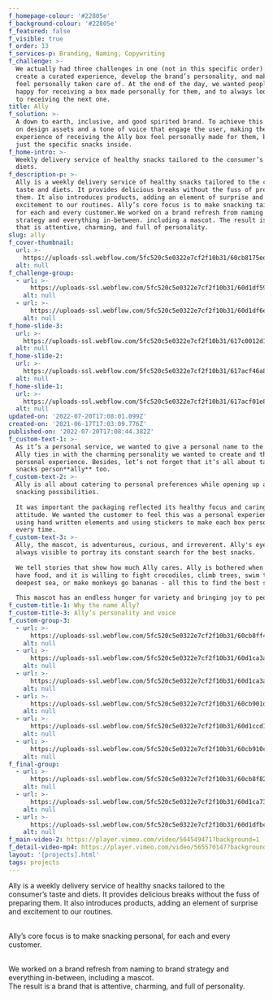 ```yaml
---
f_homepage-colour: '#22805e'
f_background-colour: '#22805e'
f_featured: false
f_visible: true
f_order: 13
f_services-p: Branding, Naming, Copywriting
f_challenge: >-
  We actually had three challenges in one (not in this specific order): to
  create a curated experience, develop the brand’s personality, and make people
  feel personally taken care of. At the end of the day, we wanted people to be
  happy for receiving a box made personally for them, and to always look forward
  to receiving the next one.
title: Ally
f_solution: >-
  A down to earth, inclusive, and good spirited brand. To achieve this we worked
  on design assets and a tone of voice that engage the user, making the
  experience of receiving the Ally box feel personally made for them, beyond
  just the specific snacks inside.
f_home-intro: >-
  Weekly delivery service of healthy snacks tailored to the consumer’s taste and
  diets.
f_description-p: >-
  Ally is a weekly delivery service of healthy snacks tailored to the consumer’s
  taste and diets. It provides delicious breaks without the fuss of preparing
  them. It also introduces products, adding an element of surprise and
  excitement to our routines. Ally’s core focus is to make snacking tailored,
  for each and every customer.We worked on a brand refresh from naming to brand
  strategy and everything in-between. including a mascot. The result is a brand
  that is attentive, charming, and full of personality. 
slug: ally
f_cover-thumbnail:
  url: >-
    https://uploads-ssl.webflow.com/5fc520c5e0322e7cf2f10b31/60cb8175edf92b17c2089344_header.svg
  alt: null
f_challenge-group:
  - url: >-
      https://uploads-ssl.webflow.com/5fc520c5e0322e7cf2f10b31/60d1df598d988bb61ad3ebc3_custom1-2.png
    alt: null
  - url: >-
      https://uploads-ssl.webflow.com/5fc520c5e0322e7cf2f10b31/60d1df6e4a6cb9097378276c_Group%20365.png
    alt: null
f_home-slide-3:
  url: >-
    https://uploads-ssl.webflow.com/5fc520c5e0322e7cf2f10b31/617c0012d1849a146ee21319_CASE3-min.png
  alt: null
f_home-slide-2:
  url: >-
    https://uploads-ssl.webflow.com/5fc520c5e0322e7cf2f10b31/617acf46a856dff25f003a31_CASE2.png
  alt: null
f_home-slide-1:
  url: >-
    https://uploads-ssl.webflow.com/5fc520c5e0322e7cf2f10b31/617acf01e8b399c571672569_CASE1.png
  alt: null
updated-on: '2022-07-20T17:08:01.099Z'
created-on: '2021-06-17T17:03:09.776Z'
published-on: '2022-07-20T17:08:44.382Z'
f_custom-text-1: >-
  As it’s a personal service, we wanted to give a personal name to the brand.
  Ally ties in with the charming personality we wanted to create and the
  personal experience. Besides, let’s not forget that it’s all about taking
  snacks person**ally** too.
f_custom-text-2: >-
  Ally is all about catering to personal preferences while opening up a world of
  snacking possibilities.  
    
  It was important the packaging reflected its healthy focus and caring
  attitude. We wanted the customer to feel this was a personal experience by
  using hand written elements and using stickers to make each box personal,
  every time.
f_custom-text-3: >-
  Ally, the mascot, is adventurous, curious, and irreverent. Ally's eyes are
  always visible to portray its constant search for the best snacks.  
    
  We tell stories that show how much Ally cares. Ally is bothered when we don't
  have food, and it is willing to fight crocodiles, climb trees, swim to the
  deepest sea, or make monkeys go bananas - all this to find the best snacks.  
    
  This mascot has an endless hunger for variety and bringing joy to people.
f_custom-title-1: Why the name Ally?
f_custom-title-3: Ally’s personality and voice
f_custom-group-3:
  - url: >-
      https://uploads-ssl.webflow.com/5fc520c5e0322e7cf2f10b31/60cb8ff408a7a74247fefabc_custom3-1%402x.jpg
    alt: null
  - url: >-
      https://uploads-ssl.webflow.com/5fc520c5e0322e7cf2f10b31/60d1ca3a9b73e97fffe10db8_custom3-2%402x.jpg
    alt: null
  - url: >-
      https://uploads-ssl.webflow.com/5fc520c5e0322e7cf2f10b31/60d1ca3aae969ce4a98b59ba_custom3-3%402x.jpg
    alt: null
  - url: >-
      https://uploads-ssl.webflow.com/5fc520c5e0322e7cf2f10b31/60cb901dba6e008a6db13a8c_custom3-4%402x.jpg
    alt: null
  - url: >-
      https://uploads-ssl.webflow.com/5fc520c5e0322e7cf2f10b31/60d1ccd1b05595194f6be2c3_Ally%26%202%20(compressed).gif
    alt: null
  - url: >-
      https://uploads-ssl.webflow.com/5fc520c5e0322e7cf2f10b31/60cb910cbf055fe534582e9a_Group%20354.svg
    alt: null
f_final-group:
  - url: >-
      https://uploads-ssl.webflow.com/5fc520c5e0322e7cf2f10b31/60cb8f825532c9bb87dbae46_custom2-1%402x.svg
    alt: null
  - url: >-
      https://uploads-ssl.webflow.com/5fc520c5e0322e7cf2f10b31/60d1ca7340aeb507fa23e7c4_custom2-2%402x.jpg
    alt: null
  - url: >-
      https://uploads-ssl.webflow.com/5fc520c5e0322e7cf2f10b31/60d1dfbc02b6dfd1f6b04fc6_custom2-3.png
    alt: null
f_main-video-2: https://player.vimeo.com/video/564549471?background=1
f_detail-video-mp4: https://player.vimeo.com/video/565570147?background=1
layout: '[projects].html'
tags: projects
---
```


Ally is a weekly delivery service of healthy snacks tailored to the consumer’s taste and diets. It provides delicious breaks without the fuss of preparing them. It also introduces products, adding an element of surprise and excitement to our routines.  
‍

Ally’s core focus is to make snacking personal, for each and every customer.  
‍

We worked on a brand refresh from naming to brand strategy and everything in-between, including a mascot.  
The result is a brand that is attentive, charming, and full of personality.
